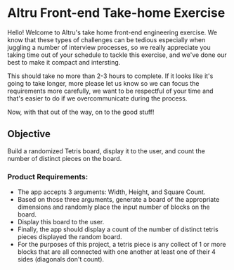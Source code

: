 # Altru Front-end Take-home Exercise
Hello! Welcome to Altru's take home front-end engineering exercise. We know that these types of challenges can be tedious especially when juggling a number of interview processes, so we really appreciate you taking time out of your schedule to tackle this exercise, and we've done our best to make it compact and intersting.

This should take no more than 2-3 hours to complete. If it looks like it's going to take longer, more please let us know so we can focus the requirements more carefully, we want to be respectful of your time and that's easier to do if we overcommunicate during the process.

Now, with that out of the way, on to the good stuff!

## Objective
Build a randomized Tetris board, display it to the user, and count the number of distinct pieces on the board.

### Product Requirements:
- The app accepts 3 arguments: Width, Height, and Square Count.
- Based on those three arguments, generate a board of the appropriate dimensions and randomly place the input number of blocks on the board.
- Display this board to the user.
- Finally, the app should display a count of the number of distinct tetris pieces displayed the random board.
- For the purposes of this project, a tetris piece is any collect of 1 or more blocks that are all connected with one another at least one of their 4 sides (diagonals don't count).
